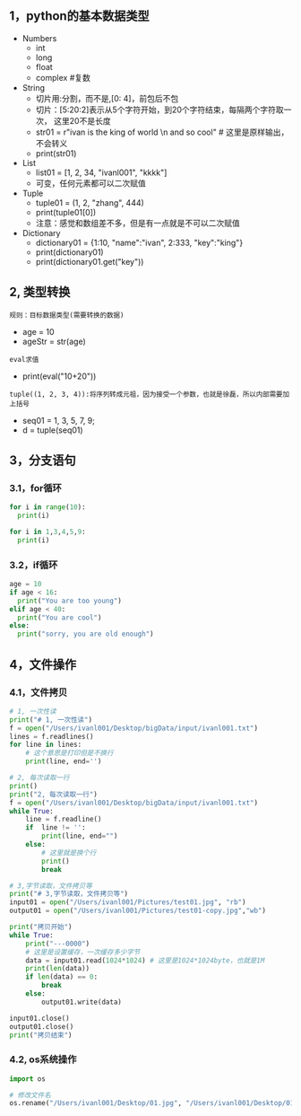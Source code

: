 ## 1，python的基本数据类型
* Numbers
  * int
  * long
  * float
  * complex #复数
* String
  * 切片用:分割，而不是,[0: 4]，前包后不包
  * 切片：[5:20:2]表示从5个字符开始，到20个字符结束，每隔两个字符取一次， 这里20不是长度
  * str01 = r"ivan is the king of world \n and so cool"  # 这里是原样输出，不会转义
  * print(str01)
* List
  * list01 = [1, 2, 34, "ivanl001", "kkkk"]
  * 可变，任何元素都可以二次赋值
* Tuple
  * tuple01 = (1, 2, "zhang", 444)
  * print(tuple01[0])
  * 注意：感觉和数组差不多，但是有一点就是不可以二次赋值
* Dictionary
  * dictionary01 = {1:10, "name":"ivan", 2:333, "key":"king"}
  * print(dictionary01)
  * print(dictionary01.get("key"))

## 2, 类型转换
`规则：目标数据类型(需要转换的数据)`
* age = 10
* ageStr = str(age)

`eval求值`
* print(eval("10+20"))

`tuple((1, 2, 3, 4)):将序列转成元祖，因为接受一个参数，也就是徐磊，所以内部需要加上括号`
* seq01 = 1, 3, 5, 7, 9;
* d = tuple(seq01)

## 3，分支语句
### 3.1，for循环
  ```python
  for i in range(10):
    print(i)
  
  for i in 1,3,4,5,9:
    print(i)
  ```
### 3.2，if循环
  ```python
  age = 10
  if age < 16:
    print("You are too young")
  elif age < 40:
    print("You are cool")
  else:
    print("sorry, you are old enough")
  ```

## 4，文件操作
### 4.1，文件拷贝

```python
# 1, 一次性读
print("# 1, 一次性读")
f = open("/Users/ivanl001/Desktop/bigData/input/ivanl001.txt")
lines = f.readlines()
for line in lines:
    # 这个意思是打印但是不换行
    print(line, end='')

# 2, 每次读取一行
print()
print("2, 每次读取一行")
f = open("/Users/ivanl001/Desktop/bigData/input/ivanl001.txt")
while True:
    line = f.readline()
    if  line != '':
        print(line, end="")
    else:
        # 这里就是换个行
        print()
        break

# 3,字节读取，文件拷贝等
print("# 3,字节读取，文件拷贝等")
input01 = open("/Users/ivanl001/Pictures/test01.jpg", "rb")
output01 = open("/Users/ivanl001/Pictures/test01-copy.jpg","wb")

print("拷贝开始")
while True:
    print("---0000")
    # 这里是设置缓存，一次缓存多少字节
    data = input01.read(1024*1024) # 这里是1024*1024byte，也就是1M
    print(len(data))
    if len(data) == 0:
        break
    else:
        output01.write(data)

input01.close()
output01.close()
print("拷贝结束")
```

### 4.2, os系统操作

```python
import os

# 修改文件名
os.rename("/Users/ivanl001/Desktop/01.jpg", "/Users/ivanl001/Desktop/01-rename.jpg")
```





